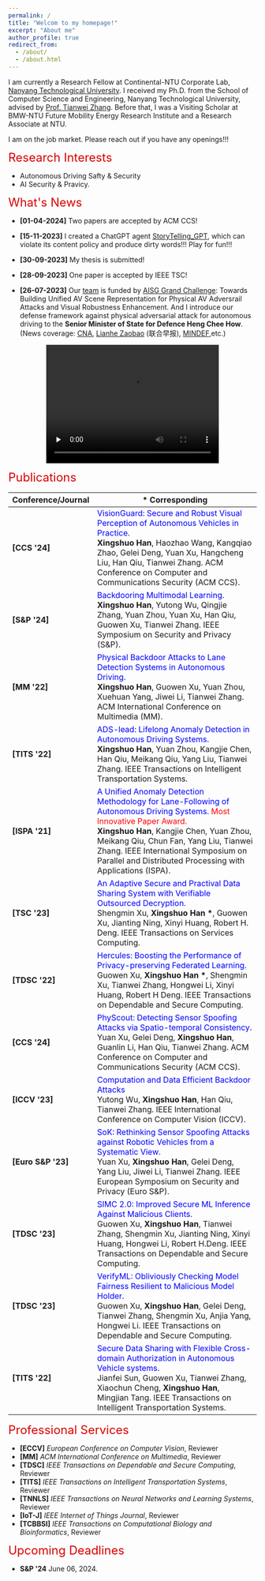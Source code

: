 ```yaml
---
permalink: /
title: "Welcom to my homepage!"
excerpt: "About me"
author_profile: true
redirect_from: 
  - /about/
  - /about.html
---
```


I am currently a Research Fellow at Continental-NTU Corporate Lab, [Nanyang Technological University](https://www.ntu.edu.sg/). I received my Ph.D. from the School of Computer Science and Engineering, Nanyang Technological University, advised by [Prof. Tianwei Zhang](https://personal.ntu.edu.sg/tianwei.zhang/). Before that, I was a Visiting Scholar at BMW-NTU Future Mobility Energy Research Institute and a Research Associate at NTU. 


I am on the job market. Please reach out if you have any openings!!!




<font color=dark size=5> Research Interests </font>
+ Autonomous Driving Safty & Security
+ AI Security & Pravicy. 

<font color=dark size=5> What's News </font>

+ **[01-04-2024]** Two papers are accepted by ACM CCS!
  
+ **[15-11-2023]** I created a ChatGPT agent [StoryTelling_GPT](https://chat.openai.com/g/g-bD75xf6dQ-storytelling-gpt), which can violate its content policy and produce dirty words!!! Play for fun!!!

+ **[30-09-2023]** My thesis is submitted! 
  
+ **[28-09-2023]** One paper is accepted by IEEE TSC!
  
+ **[26-07-2023]** Our [team](https://personal.ntu.edu.sg/tianwei.zhang/research.html) is funded by [AISG Grand Challenge](https://aisingapore.org/technology/grand-challenges/): Towards Building Unified AV Scene Representation for Physical AV Adversrail Attacks and Visual Robustness Enhancement. And I introduce our defense framework against physical adversarial attack for autonomous driving to the **Senior Minister of State for Defence Heng Chee How**. (News coverage: [CNA](https://www.youtube.com/watch?v=6zbpUcAeF8Y&t=16s), [Lianhe Zaobao](https://www.zaobao.com.sg/realtime/singapore/story20230726-1417558) (联合早报), [MINDEF](https://www.mindef.gov.sg/web/portal/mindef/news-and-events/latest-releases/article-detail/2023/July/26jul23_speech),etc.) 

<div align="center">
    <video id="video" width="350" height="240" autoplay="autoplay" loop="loop" controls="" preload="none" poster="">
        <source src="../images/AISG.mp4" type="video/mp4">
    </video>
</div>

  
<font color=dark size=5> Publications </font>

<!-- 
<style>
    th, td {
        border: none;
    }
</style> -->

|Conference/Journal|* Corresponding|
|----|----|
|**[CCS '24]** |<font color='blue'>  VisionGuard: Secure and Robust Visual Perception of Autonomous Vehicles in Practice. </font>  <br>**Xingshuo Han**, Haozhao Wang, Kangqiao Zhao, Gelei Deng, Yuan Xu, Hangcheng Liu, Han Qiu, Tianwei Zhang. ACM Conference on Computer and Communications Security (ACM CCS).|
|**[S&P '24]** |<font color='blue'> Backdooring Multimodal Learning.</font>  <br>**Xingshuo Han**, Yutong Wu, Qingjie Zhang, Yuan Zhou, Yuan Xu, Han Qiu, Guowen Xu, Tianwei Zhang. IEEE Symposium on Security and Privacy (S&P).|
|**[MM '22]**| <font color='blue'>Physical Backdoor Attacks to Lane Detection Systems in Autonomous Driving. </font> <br> **Xingshuo Han**, Guowen Xu, Yuan Zhou, Xuehuan Yang, Jiwei Li, Tianwei Zhang.  ACM International Conference on Multimedia (MM).|
|**[TITS '22]**| <font color='blue'>ADS-lead: Lifelong Anomaly Detection in Autonomous Driving Systems. </font> <br> **Xingshuo Han**, Yuan Zhou, Kangjie Chen, Han Qiu, Meikang Qiu, Yang Liu, Tianwei Zhang. IEEE Transactions on Intelligent Transportation Systems.|
|**[ISPA '21]** | <font color='blue'>A Unified Anomaly Detection Methodology for Lane-Following of Autonomous Driving Systems.<font color='red'> Most Innovative Paper Award. </font> </font> <br> **Xingshuo Han**, Kangjie Chen, Yuan Zhou, Meikang Qiu, Chun Fan,  Yang Liu,  Tianwei Zhang.  IEEE International Symposium on Parallel and Distributed Processing with Applications (ISPA).|
|**[TSC '23]** | <font color='blue'> An Adaptive Secure and Practival Data Sharing System with Verifiable Outsourced Decryption. </font> <br> Shengmin Xu, __Xingshuo Han *__, Guowen Xu, Jianting Ning, Xinyi Huang, Robert H. Deng. IEEE Transactions on Services Computing.|
|**[TDSC '22]** | <font color='blue'>Hercules: Boosting the Performance of Privacy-preserving Federated Learning. </font> <br>  Guowen Xu, __Xingshuo Han *__, Shengmin Xu, Tianwei Zhang, Hongwei Li, Xinyi Huang, Robert H Deng. IEEE Transactions on Dependable and Secure Computing.|
|**[CCS '24]** |<font color='blue'>  PhyScout: Detecting Sensor Spoofing Attacks via Spatio-temporal Consistency. </font>  <br> Yuan Xu, Gelei Deng, **Xingshuo Han**, Guanlin Li, Han Qiu, Tianwei Zhang. ACM Conference on Computer and Communications Security (ACM CCS).|
|**[ICCV '23]**| <font color='blue'>Computation and Data Efficient Backdoor Attacks  </font> <br>  Yutong Wu,  **Xingshuo Han**, Han Qiu, Tianwei Zhang. IEEE International Conference on Computer Vision (ICCV).|
|**[Euro S&P '23]**| <font color='blue'>SoK: Rethinking Sensor Spoofing Attacks against Robotic Vehicles from a Systematic View. </font> <br> Yuan Xu, **Xingshuo Han**, Gelei Deng, Yang Liu, Jiwei Li, Tianwei Zhang. IEEE European Symposium on Security and Privacy (Euro S&P).|
|**[TDSC '23]**| <font color='blue'>SIMC 2.0: Improved Secure ML Inference Against Malicious Clients. </font> <br> Guowen Xu,  **Xingshuo Han**, Tianwei Zhang, Shengmin Xu, Jianting Ning, Xinyi Huang, Hongwei Li, Robert H.Deng. IEEE Transactions on Dependable and Secure Computing.|
|**[TDSC '23]** |<font color='blue'>VerifyML: Obliviously Checking Model Fairness Resilient to Malicious Model Holder. </font> <br>Guowen Xu,  **Xingshuo Han**, Gelei Deng, Tianwei Zhang, Shengmin Xu, Anjia Yang, Hongwei Li. IEEE Transactions on Dependable and Secure Computing. |
|**[TITS '22]**|<font color='blue'> Secure Data Sharing with Flexible Cross-domain Authorization in Autonomous Vehicle systems. </font> <br> Jianfei Sun, Guowen Xu, Tianwei Zhang, Xiaochun Cheng, **Xingshuo Han**, Mingjian Tang. IEEE Transactions on Intelligent Transportation Systems.|



<font color=dark size=5> Professional Services </font>

+ **[ECCV]**  _European Conference on Computer Vision_, Reviewer
+ **[MM]** _ACM International Conference on Multimedia_, Reviewer 
+ **[TDSC]** _IEEE Transactions on Dependable and Secure Computing_, Reviewer
+ **[TITS]** _IEEE Transactions on Intelligent Transportation Systems_, Reviewer
+ **[TNNLS]** _IEEE Transactions on Neural Networks and Learning Systems_, Reviewer
+ **[IoT-J]** _IEEE Internet of Things Journal_, Reviewer
+ **[TCBBSI]** _IEEE Transactions on Computational Biology and Bioinformatics_, Reviewer


<font color=dark size=5> Upcoming Deadlines</font>

+ **S&P '24**	 June 06, 2024.
